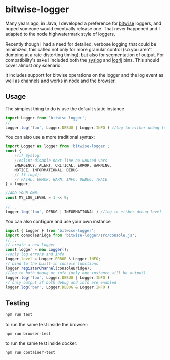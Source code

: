 bitwise-logger
==============

Many years ago, in Java, I developed a preference for [bitwise](https://abdulapopoola.com/2016/05/30/understanding-bit-masks/) loggers, and hoped someone would eventually release one. That never happened and I adapted to the node highwatermark style of loggers.

Recently though I had a need for detailed, verbose logging that could be minimized, this called not only for more granular control (so you aren't dumping at a rate distorting timing), but also for segmentation of output. For compatibility's sake I included both the [syslog](https://en.wikipedia.org/wiki/Syslog#Severity_levels) and [log4j](https://en.wikipedia.org/wiki/Log4j) bins. This should cover almost *any* scenario.

It includes support for bitwise operations on the logger and the log event as well as channels and works in node and the browser.

Usage
-----

The simplest thing to do is use the default static instance

```javascript
import Logger from 'bitwise-logger';
//...
Logger.log('foo', Logger.DEBUG | Logger.INFO ) //log to either debug level
```

You can also use a more traditional syntax:

```javascript
import Logger as logger from 'bitwise-logger';
const { 
    //if Syslog:
    //eslint-disable-next-line no-unused-vars
    EMERGENCY, ALERT, CRITICAL, ERROR, WARNING, 
    NOTICE, INFORMATIONAL, DEBUG 
    // If log4j: 
    // FATAL, ERROR, WARN, INFO, DEBUG, TRACE
} = logger;

//ADD YOUR OWN:
const MY_LOG_LEVEL = 1 << 9;

//...
logger.log('foo', DEBUG | INFORMATIONAL ) //log to either debug level
```

You can also configure and use your own instance

```javascript
import { Logger } from 'bitwise-logger';
import consoleBridge from 'bitwise-logger/src/console.js';
//...
// create a new logger
const logger = new Logger();
//only log errors and info
logger.level = Logger.ERROR & Logger.INFO;
// bind to the built-in console functions
logger.registerChannel(consoleBridge);
//log to both debug or info (only one instance will be output)
logger.log('foo', Logger.DEBUG | Logger.INFO )
// only output if both debug and info are enabled
logger.log('bar', Logger.DEBUG & Logger.INFO )


```

Testing
-------

```bash
npm run test
```
to run the same test inside the browser:

```bash
npm run browser-test
```
to run the same test inside docker:

```bash
npm run container-test
```
